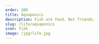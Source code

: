 ```yaml
---
order: 200
title: Aquaponics
description: Fish are food. Not friends.
slug: /life/aquaponics
icon: fish
image: /jpg/life.jpg
---
```

